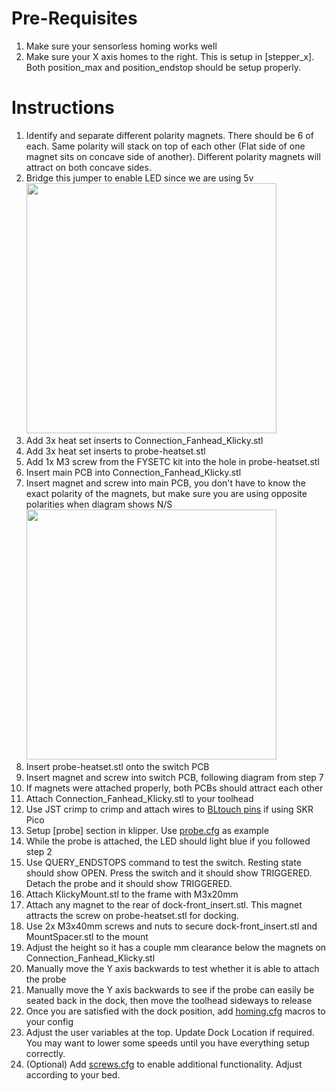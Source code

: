 # Pre-Requisites
1. Make sure your sensorless homing works well
2. Make sure your X axis homes to the right. This is setup in [stepper_x]. Both position_max and position_endstop should be setup properly.

# Instructions
1. Identify and separate different polarity magnets. There should be 6 of each. Same polarity will stack on top of each other (Flat side of one magnet sits on concave side of another). Different polarity magnets will attract on both concave sides.
2. Bridge this jumper to enable LED since we are using 5v <img src="https://github.com/tanaes/whopping_Voron_mods/blob/main/pcb_klicky/Images/5v.jpeg" width=400>
4. Add 3x heat set inserts to Connection_Fanhead_Klicky.stl
5. Add 3x heat set inserts to probe-heatset.stl
6. Add 1x M3 screw from the FYSETC kit into the hole in probe-heatset.stl
7. Insert main PCB into Connection_Fanhead_Klicky.stl
8. Insert magnet and screw into main PCB, you don't have to know the exact polarity of the magnets, but make sure you are using opposite polarities when diagram shows N/S <img src="https://github.com/tanaes/whopping_Voron_mods/blob/main/pcb_klicky/Images/magnets.jpeg" width=400>
9. Insert probe-heatset.stl onto the switch PCB
10. Insert magnet and screw into switch PCB, following diagram from step 7
11. If magnets were attached properly, both PCBs should attract each other
12. Attach Connection_Fanhead_Klicky.stl to your toolhead
13. Use JST crimp to crimp and attach wires to [BLtouch pins](https://github.com/bigtreetech/SKR-Pico/blob/master/Hardware/BTT%20SKR%20Pico%20V1.0-PIN.pdf) if using SKR Pico
14. Setup [probe] section in klipper. Use [probe.cfg](https://github.com/cpxazn/klipper_config/blob/main/backups/fluidd-100/probe.cfg) as example
15. While the probe is attached, the LED should light blue if you followed step 2
16. Use QUERY_ENDSTOPS command to test the switch. Resting state should show OPEN. Press the switch and it should show TRIGGERED. Detach the probe and it should show TRIGGERED.
17. Attach KlickyMount.stl to the frame with M3x20mm
18. Attach any magnet to the rear of dock-front_insert.stl. This magnet attracts the screw on probe-heatset.stl for docking.
19. Use 2x M3x40mm screws and nuts to secure dock-front_insert.stl and MountSpacer.stl to the mount
20. Adjust the height so it has a couple mm clearance below the magnets on Connection_Fanhead_Klicky.stl
21. Manually move the Y axis backwards to test whether it is able to attach the probe
22. Manually move the Y axis backwards to see if the probe can easily be seated back in the dock, then move the toolhead sideways to release
23. Once you are satisfied with the dock position, add [homing.cfg](https://github.com/cpxazn/klipper_config/blob/main/backups/fluidd-100/homing.cfg) macros to your config
24. Adjust the user variables at the top. Update Dock Location if required. You may want to lower some speeds until you have everything setup correctly.
25. (Optional) Add [screws.cfg](https://github.com/cpxazn/klipper_config/blob/main/backups/fluidd-100/screws.cfg) to enable additional functionality. Adjust according to your bed.
